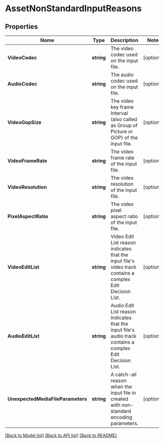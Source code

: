 # AssetNonStandardInputReasons

## Properties
Name | Type | Description | Notes
------------ | ------------- | ------------- | -------------
**VideoCodec** | **string** | The video codec used on the input file. | [optional] 
**AudioCodec** | **string** | The audio codec used on the input file. | [optional] 
**VideoGopSize** | **string** | The video key frame Interval (also called as Group of Picture or GOP) of the input file. | [optional] 
**VideoFrameRate** | **string** | The video frame rate of the input file. | [optional] 
**VideoResolution** | **string** | The video resolution of the input file. | [optional] 
**PixelAspectRatio** | **string** | The video pixel aspect ratio of the input file. | [optional] 
**VideoEditList** | **string** | Video Edit List reason indicates that the input file&#39;s video track contains a complex Edit Decision List. | [optional] 
**AudioEditList** | **string** | Audio Edit List reason indicates that the input file&#39;s audio track contains a complex Edit Decision List. | [optional] 
**UnexpectedMediaFileParameters** | **string** | A catch-all reason when the input file in created with non-standard encoding parameters. | [optional] 

[[Back to Model list]](../README.md#documentation-for-models) [[Back to API list]](../README.md#documentation-for-api-endpoints) [[Back to README]](../README.md)


